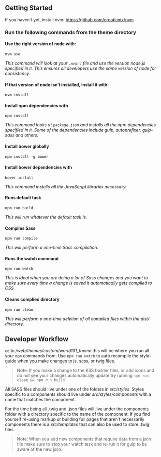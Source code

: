 ## Getting Started
If you haven't yet, install nvm:
https://github.com/creationix/nvm

### Run the following commands from the theme directory

#### Use the right version of node with:
`nvm use`

_This command will look at your `.nvmrc` file and use the version node.js specified in it. This ensures all developers use the same version of node for consistency._

#### If that version of node isn't installed, install it with:
`nvm install`

#### Install npm dependencies with
`npm install`

_This command looks at `package.json` and installs all the npm dependencies specified in it.  Some of the dependencies include gulp, autoprefixer, gulp-sass and others._

#### Install bower globally
`npm install -g bower`  

#### Install bower dependencies with
`bower install`

_This command installs all the JavaScript libraries necessary._

#### Runs default task
`npm run build`

_This will run whatever the default task is._

#### Compiles Sass
`npm run compile`

_This will perform a one-time Sass compilation._

#### Runs the watch command
`npm run watch`

_This is ideal when you are doing a lot of Sass changes and you want to make sure every time a change is saved it automatically gets compiled to CSS_

#### Cleans complied directory
`npm run clean`

_This will perform a one-time deletion of all compiled files within the dist/ directory._

## Developer Workflow
`cd` to _/web/themes/custom/world101_theme_ this will be where you run all your `npm` commands from. Use `npm run watch` to auto recompile the style-guide when you make changes to js, scss, or twig files.
>Note: If you make a change to the KSS builder files, or add icons and do not see your changes automatically update try running `npm run clean && npm run build`

All SASS files should live under one of the folders in *src/styles*. Styles specific to a components should live under *src/styles/components* with a name that matches the component.

For the time being all .twig and .json files will live under the components folder with a directory specific to the name of the component. If you find yourself re-using markup or building full pages that aren't necessarily components there is a *src/templates* that can also be used to store .twig files.
>Note: When you add new components that require data from a json file make sure to stop your watch task and re-run it for gulp to be aware of the new json.
